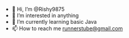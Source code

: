 - 👋 Hi, I’m @Rishy9875
- 👀 I’m interested in anything
- 🌱 I’m currently learning basic Java
- 📫 How to reach me runnerstube@gmail.com
